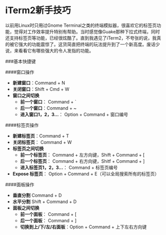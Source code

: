 iTerm2新手技巧
===============

以前用Linux时只用过Gnome Terminal之类的终端模拟器，很喜欢它的标签页功能，觉得对工作效率提升特别有帮助。当时感觉像Guake那种下拉式终端，同时还支持标签页等功能，已经很炫酷了。直到我遇见了iTerm2，不夸张的说，我真的被它强大的功能震惊了。这货简直把终端的玩法提升到了一个新高度。废话少说，来看看它有哪些强大的令人发指的功能。


###基本快捷键

####窗口操作

* **新建窗口**：Command + N
* **关闭窗口**：Shift + Cmd + W
* **窗口之间切换**
     * **前一个窗口**： Command + `
     * **后一个窗口**：Command + ~ 
     * **进入窗口1，2，3...**： Option + Command + 窗口编号


####标签页操作

* **新建标签页**：Command + T
* **关闭标签页**： Command + W
* **标签页之间切换**
    * **前一个标签页**： Command + 左方向键，Shift + Command + [ 
    * **后一个标签页**： Command + 右方向键，Shitf + Command + ]
    * **进入标签页1，2，3...**：  Command + 标签页编号
* **Expose 标签页**： Option + Command + E（可以全局搜索所有的标签页）

####面板操作

* **垂直分割** Command + D
* **水平分割** Shift + Command + D
* **面板之间切换** 
    * **前一个面板**： Command + [
    * **后一个面板**： Command + ]
    * **切换到上/下/左/右面板**：Option + Command + 上下左右方向键


